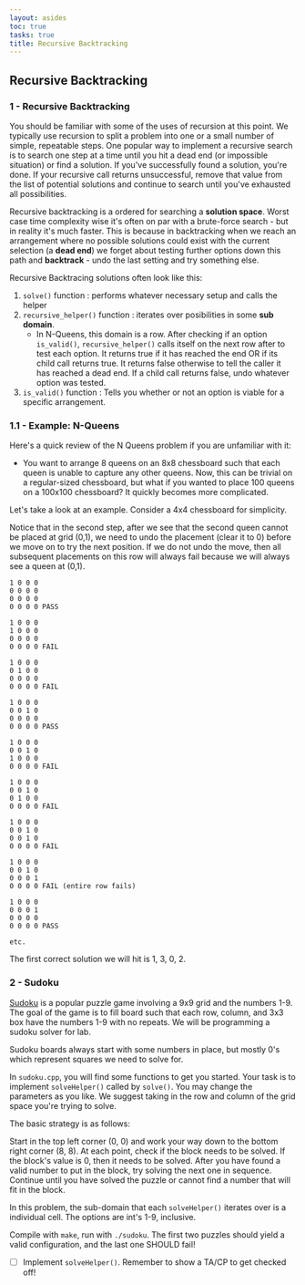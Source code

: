 ```yaml
---
layout: asides
toc: true
tasks: true
title: Recursive Backtracking
---
```


## Recursive Backtracking

### 1 - Recursive Backtracking
You should be familiar with some of the uses of recursion at this point. We typically use recursion to split a problem into one or a small number of simple, repeatable steps. One popular way to implement a recursive search is to search one step at a time until you hit a dead end (or impossible situation) or find a solution. If you've successfully found a solution, you're done. If your recursive call returns unsuccessful, remove that value from the list of potential solutions and continue to search until you've exhausted all possibilities.

Recursive backtracking is a ordered for searching a **solution space**. Worst case time complexity wise it's often on par with a brute-force search - but in reality it's much faster. This is because in backtracking when we reach an arrangement where no possible solutions could exist with the current selection (a **dead end**) we forget about testing further options down this path and **backtrack** - undo the last setting and try something else.

Recursive Backtracing solutions often look like this:

1. `solve()` function : performs whatever necessary setup and calls the helper
2. `recursive_helper()` function : iterates over posibilities in some **sub domain**.
	+ In N-Queens, this domain is a row. After checking if an option `is_valid()`, `recursive_helper()` calls itself on the next row after to test each option. It returns true if it has reached the end OR if its child call returns true. It returns false otherwise to tell the caller it has reached a dead end. If a child call returns false, undo whatever option was tested.
3. `is_valid()` function : Tells you whether or not an option is viable for a specific arrangement.

### 1.1 - Example: N-Queens

Here's a quick review of the N Queens problem if you are unfamiliar with it:
+ You want to arrange 8 queens on an 8x8 chessboard such that each queen is unable to capture any other queens. Now, this can be trivial on a regular-sized chessboard, but what if you wanted to place 100 queens on a 100x100 chessboard? It quickly becomes more complicated.

Let's take a look at an example. Consider a 4x4 chessboard for simplicity.

Notice that in the second step, after we see that the second queen cannot be placed at grid (0,1), we need to undo the placement (clear it to 0) before we move on to try the next position. If we do not undo the move, then all subsequent placements on this row will always fail because we will always see a queen at (0,1).

```
1 0 0 0
0 0 0 0
0 0 0 0
0 0 0 0 PASS

1 0 0 0
1 0 0 0
0 0 0 0
0 0 0 0 FAIL

1 0 0 0
0 1 0 0
0 0 0 0
0 0 0 0 FAIL

1 0 0 0
0 0 1 0
0 0 0 0
0 0 0 0 PASS

1 0 0 0
0 0 1 0
1 0 0 0
0 0 0 0 FAIL

1 0 0 0
0 0 1 0
0 1 0 0
0 0 0 0 FAIL

1 0 0 0
0 0 1 0
0 0 1 0
0 0 0 0 FAIL

1 0 0 0
0 0 1 0
0 0 0 1
0 0 0 0 FAIL (entire row fails)

1 0 0 0
0 0 0 1
0 0 0 0
0 0 0 0 PASS

etc.
```

The first correct solution we will hit is 1, 3, 0, 2.


### 2 - Sudoku

[Sudoku](http://www.websudoku.com/) is a popular puzzle game involving a 9x9 grid and the numbers 1-9. The goal of the game is to fill board such that each row, column, and 3x3 box have the numbers 1-9 with no repeats. We will be programming a sudoku solver for lab.

Sudoku boards always start with some numbers in place, but mostly 0's which represent squares we need to solve for.

In `sudoku.cpp`, you will find some functions to get you started. Your task is to implement `solveHelper()` called by `solve()`. You may change the parameters as you like. We suggest taking in the row and column of the grid space you're trying to solve.

The basic strategy is as follows:

Start in the top left corner (0, 0) and work your way down to the bottom right corner (8, 8). At each point, check if the block needs to be solved. If the block's value is 0, then it needs to be solved. After you have found a valid number to put in the block, try solving the next one in sequence. Continue until you have solved the puzzle or cannot find a number that will fit in the block.

In this problem, the sub-domain that each `solveHelper()` iterates over is a individual cell. The options are int's 1-9, inclusive.

Compile with `make`, run with `./sudoku`. The first two puzzles should yield a valid configuration, and the last one SHOULD fail!

- [ ] Implement `solveHelper()`. Remember to show a TA/CP to get checked off!